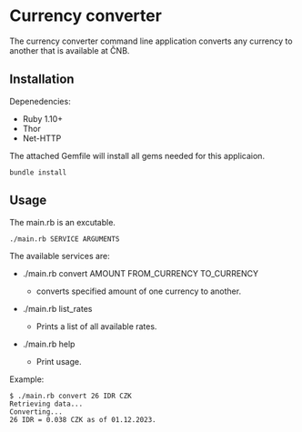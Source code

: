 # Currency converter

The currency converter command line application converts any currency to another that is available at ČNB.

## Installation

Depenedencies:
- Ruby 1.10+
- Thor
- Net-HTTP

The attached Gemfile will install all gems needed for this applicaion.
```
bundle install
```

## Usage

The main.rb is an excutable.
```
./main.rb SERVICE ARGUMENTS
```

The available services are:
- ./main.rb convert AMOUNT FROM_CURRENCY TO_CURRENCY
    - converts specified amount of one currency to another.

- ./main.rb list_rates
    - Prints a list of all available rates.

- ./main.rb help
    - Print usage.

Example:
```
$ ./main.rb convert 26 IDR CZK
Retrieving data...
Converting...
26 IDR = 0.038 CZK as of 01.12.2023.
```